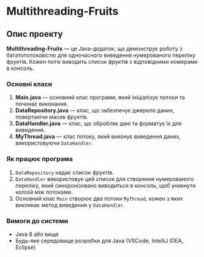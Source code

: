 # Multithreading-Fruits

## Опис проекту
**Multithreading-Fruits** — це Java-додаток, що демонструє роботу з багатопотоковістю для одночасного виведення нумерованого переліку фруктів. Кожен потік виводить список фруктів з відповідними номерами в консоль.

### Основні класи
1. **Main.java** — основний клас програми, який ініціалізує потоки та починає виконання.
2. **DataRepository.java** — клас, що забезпечує джерело даних, повертаючи масив фруктів.
3. **DataHandler.java** — клас, що обробляє дані та форматує їх для виведення.
4. **MyThread.java** — клас потоку, який виконує виведення даних, використовуючи `DataHandler`.

### Як працює програма
1. `DataRepository` надає список фруктів.
2. `DataHandler` використовує цей список для створення нумерованого переліку, який синхронізовано виводиться в консоль, щоб уникнути колізій між потоками.
3. Основний клас `Main` створює два потоки `MyThread`, кожен з яких викликає метод виведення у `DataHandler`.

### Вимоги до системи
- Java 8 або вище
- Будь-яке середовище розробки для Java (VSCode, IntelliJ IDEA, Eclipse)
